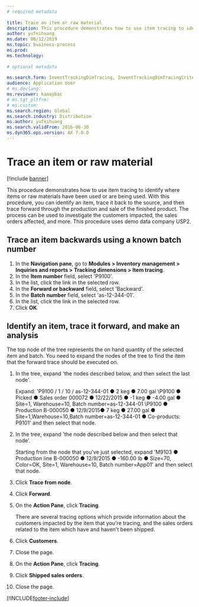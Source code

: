 ```yaml
--- 
# required metadata 
 
title: Trace an item or raw material
description: This procedure demonstrates how to use item tracing to identify where items or raw materials have been used or are being used. 
author: yufeihuang
ms.date: 08/12/2019
ms.topic: business-process 
ms.prod:  
ms.technology:  
 
# optional metadata 
 
ms.search.form: InventTrackingDimTracing, InventTrackingDimTracingCriteria, InventTrackingItemIdLookup, InventBatchIdLookup, CustTable, SalesLine   
audience: Application User 
# ms.devlang:  
ms.reviewer: kamaybac
# ms.tgt_pltfrm:  
# ms.custom:  
ms.search.region: Global
ms.search.industry: Distribution
ms.author: yufeihuang
ms.search.validFrom: 2016-06-30 
ms.dyn365.ops.version: AX 7.0.0 
---
```

# Trace an item or raw material

[!include [banner](../../includes/banner.md)]

This procedure demonstrates how to use item tracing to identify where items or raw materials have been used or are being used. With this procedure, you can identify an item, trace it back to the source, and then trace forward through the production and sale of the finished product. The process can be used to investigate the customers impacted, the sales orders affected, and more. This procedure uses demo data company USP2.


## Trace an item backwards using a known batch number
1. In the **Navigation pane**, go to **Modules > Inventory management > Inquiries and reports > Tracking dimensions > Item tracing**.
2. In the **Item number** field, select 'P9100'.
3. In the list, click the link in the selected row.
4. In the **Forward or backward** field, select 'Backward'.
5. In the **Batch number** field, select 'as-12-344-01'.
6. In the list, click the link in the selected row.
7. Click **OK**.

## Identify an item, trace it forward, and make an analysis

The top node of the tree represents the on hand quantity of the selected item and batch. You need to expand the nodes of the tree to find the item that the forward trace should be executed on.   
1. In the tree, expand 'the nodes described below, and then select the last node'.
    
    Expand: 'P9100 / 1 / 10 / as-12-344-01 ● 2 keg ● 7.00 gal  \P9100 ● Picked ● Sales order 000072 ● 12/22/2015  ● -1 keg ● -4.00 gal ● Site=1, Warehouse=10, Batch number=as-12-344-01  \P9100 ● Production B-000050 ● 12/9/2015● 7 keg ● 27.00 gal ● Site=1,Warehouse=10,Batch number=as-12-344-01 ● Co-products: P9101' and then select that node.     
2. In the tree, expand 'the node described below and then select that node'.
    
    Starting from the node that you've just selected,  expand 'M9103 ● Production line B-000050 ● 12/9/2015  ● -160.00 lb ● Size=70, Color=OK, Site=1, Warehouse=10, Batch number=App01' and then select that node.  
3. Click **Trace from node**.
4. Click **Forward**.
5. On the **Action Pane**, click **Tracing**.
    
    There are several tracing options which provide information about the customers impacted by the item that you're tracing, and the sales orders related to the item which have and haven't been shipped.   
6. Click **Customers**.
7. Close the page.
8. On the **Action Pane**, click **Tracing**.
9. Click **Shipped sales orders**.
10. Close the page.



[!INCLUDE[footer-include](../../../includes/footer-banner.md)]